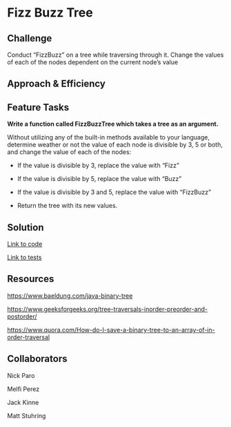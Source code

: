 # Fizz Buzz Tree

## Challenge

Conduct “FizzBuzz” on a tree while traversing through it. Change the values of each of the nodes dependent on the current node’s value

## Approach & Efficiency

## Feature Tasks

**Write a function called FizzBuzzTree which takes a tree as an argument.**

Without utilizing any of the built-in methods available to your language, determine weather or not the value of each node is divisible by 3, 5 or both, and change the value of each of the nodes:

- If the value is divisible by 3, replace the value with “Fizz”
- If the value is divisible by 5, replace the value with “Buzz”
- If the value is divisible by 3 and 5, replace the value with “FizzBuzz”

- Return the tree with its new values.

## Solution

[Link to code](../code401challenges/src/main/java/code401challenges/utilities/FizzBuzzTree.java)

[Link to tests](../code401challenges/src/test/java/code401challenges/utilities/FizzBuzzTreeTest.java)

## Resources

https://www.baeldung.com/java-binary-tree

https://www.geeksforgeeks.org/tree-traversals-inorder-preorder-and-postorder/

https://www.quora.com/How-do-I-save-a-binary-tree-to-an-array-of-in-order-traversal

## Collaborators

Nick Paro

Melfi Perez

Jack Kinne

Matt Stuhring
